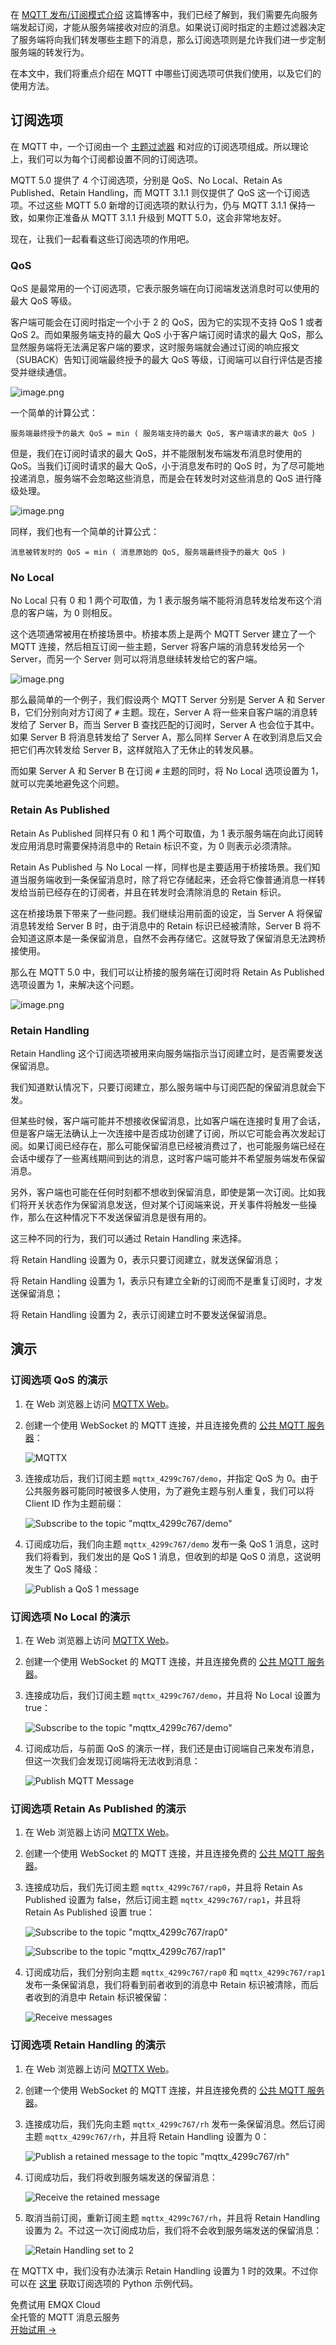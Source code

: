 在 [MQTT 发布/订阅模式介绍](https://www.emqx.com/zh/blog/mqtt-5-introduction-to-publish-subscribe-model) 这篇博客中，我们已经了解到，我们需要先向服务端发起订阅，才能从服务端接收对应的消息。如果说订阅时指定的主题过滤器决定了服务端将向我们转发哪些主题下的消息，那么订阅选项则是允许我们进一步定制服务端的转发行为。

在本文中，我们将重点介绍在 MQTT 中哪些订阅选项可供我们使用，以及它们的使用方法。

## 订阅选项

在 MQTT 中，一个订阅由一个 [主题过滤器](https://emqx.atlassian.net/wiki/spaces/Community/pages/592936998/Subscription+Options#) 和对应的订阅选项组成。所以理论上，我们可以为每个订阅都设置不同的订阅选项。

MQTT 5.0 提供了 4 个订阅选项，分别是 QoS、No Local、Retain As Published、Retain Handling，而 MQTT 3.1.1 则仅提供了 QoS 这一个订阅选项。不过这些 MQTT 5.0 新增的订阅选项的默认行为，仍与 MQTT 3.1.1 保持一致，如果你正准备从 MQTT 3.1.1 升级到 MQTT 5.0，这会非常地友好。

现在，让我们一起看看这些订阅选项的作用吧。

### QoS

QoS 是最常用的一个订阅选项，它表示服务端在向订阅端发送消息时可以使用的最大 QoS 等级。

客户端可能会在订阅时指定一个小于 2 的 QoS，因为它的实现不支持 QoS 1 或者 QoS 2。而如果服务端支持的最大 QoS 小于客户端订阅时请求的最大 QoS，那么显然服务端将无法满足客户端的要求，这时服务端就会通过订阅的响应报文（SUBACK）告知订阅端最终授予的最大 QoS 等级，订阅端可以自行评估是否接受并继续通信。

![image.png](https://assets.emqx.com/images/fa5915cb9df598965881cc08585c1fe7.png)

一个简单的计算公式：

```
服务端最终授予的最大 QoS = min ( 服务端支持的最大 QoS, 客户端请求的最大 QoS )
```

但是，我们在订阅时请求的最大 QoS，并不能限制发布端发布消息时使用的 QoS。当我们订阅时请求的最大 QoS，小于消息发布时的 QoS 时，为了尽可能地投递消息，服务端不会忽略这些消息，而是会在转发时对这些消息的 QoS 进行降级处理。

![image.png](https://assets.emqx.com/images/b0f2a8b2c655ec59cf5c6338eb1217cc.png)

同样，我们也有一个简单的计算公式：

```
消息被转发时的 QoS = min ( 消息原始的 QoS, 服务端最终授予的最大 QoS )
```

### No Local

No Local 只有 0 和 1 两个可取值，为 1 表示服务端不能将消息转发给发布这个消息的客户端，为 0 则相反。

这个选项通常被用在桥接场景中。桥接本质上是两个 MQTT Server 建立了一个 MQTT 连接，然后相互订阅一些主题，Server 将客户端的消息转发给另一个 Server，而另一个 Server 则可以将消息继续转发给它的客户端。

![image.png](https://assets.emqx.com/images/84ceaaf5c2e513e6d775d6d3929e672b.png)

那么最简单的一个例子，我们假设两个 MQTT Server 分别是 Server A 和 Server B，它们分别向对方订阅了 `#` 主题。现在，Server A 将一些来自客户端的消息转发给了 Server B，而当 Server B 查找匹配的订阅时，Server A 也会位于其中。如果 Server B 将消息转发给了 Server A，那么同样 Server A 在收到消息后又会把它们再次转发给 Server B，这样就陷入了无休止的转发风暴。

而如果 Server A 和 Server B 在订阅 `#` 主题的同时，将 No Local 选项设置为 1，就可以完美地避免这个问题。

### Retain As Published

Retain As Published 同样只有 0 和 1 两个可取值，为 1 表示服务端在向此订阅转发应用消息时需要保持消息中的 Retain 标识不变，为 0 则表示必须清除。

Retain As Published 与 No Local 一样，同样也是主要适用于桥接场景。我们知道当服务端收到一条保留消息时，除了将它存储起来，还会将它像普通消息一样转发给当前已经存在的订阅者，并且在转发时会清除消息的 Retain 标识。

这在桥接场景下带来了一些问题。我们继续沿用前面的设定，当 Server A 将保留消息转发给 Server B 时，由于消息中的 Retain 标识已经被清除，Server B 将不会知道这原本是一条保留消息，自然不会再存储它。这就导致了保留消息无法跨桥接使用。

那么在 MQTT 5.0 中，我们可以让桥接的服务端在订阅时将 Retain As Published 选项设置为 1，来解决这个问题。

![image.png](https://assets.emqx.com/images/ef5ed6d09cc7f52e5e4ea7ae123218e2.png)

### Retain Handling

Retain Handling 这个订阅选项被用来向服务端指示当订阅建立时，是否需要发送保留消息。

我们知道默认情况下，只要订阅建立，那么服务端中与订阅匹配的保留消息就会下发。

但某些时候，客户端可能并不想接收保留消息，比如客户端在连接时复用了会话，但是客户端无法确认上一次连接中是否成功创建了订阅，所以它可能会再次发起订阅。如果订阅已经存在，那么可能保留消息已经被消费过了，也可能服务端已经在会话中缓存了一些离线期间到达的消息，这时客户端可能并不希望服务端发布保留消息。

另外，客户端也可能在任何时刻都不想收到保留消息，即使是第一次订阅。比如我们将开关状态作为保留消息发送，但对某个订阅端来说，开关事件将触发一些操作，那么在这种情况下不发送保留消息是很有用的。

这三种不同的行为，我们可以通过 Retain Handling 来选择。

将 Retain Handling 设置为 0，表示只要订阅建立，就发送保留消息；

将 Retain Handling 设置为 1，表示只有建立全新的订阅而不是重复订阅时，才发送保留消息；

将 Retain Handling 设置为 2，表示订阅建立时不要发送保留消息。

## 演示

### 订阅选项 QoS 的演示

1. 在 Web 浏览器上访问 [MQTTX Web](http://www.emqx.io/online-mqtt-client)。

2. 创建一个使用 WebSocket 的 MQTT 连接，并且连接免费的 [公共 MQTT 服务器](http://broker.emqx.io/)：

   ![MQTTX](https://assets.emqx.com/images/1eff007c799cd5e9ed9d65c3a2b1d826.png)

3. 连接成功后，我们订阅主题 `mqttx_4299c767/demo`，并指定 QoS 为 0。由于公共服务器可能同时被很多人使用，为了避免主题与别人重复，我们可以将 Client ID 作为主题前缀：

   ![Subscribe to the topic "mqttx_4299c767/demo"](https://assets.emqx.com/images/7d6598089ff051feadae673734b5be68.png)

4. 订阅成功后，我们向主题 `mqttx_4299c767/demo` 发布一条 QoS 1 消息，这时我们将看到，我们发出的是 QoS 1 消息，但收到的却是 QoS 0 消息，这说明发生了 QoS 降级：

   ![Publish a QoS 1 message](https://assets.emqx.com/images/4b1a7d69d8344ba6efc2c7fe22370b17.png)

### 订阅选项 No Local 的演示

1. 在 Web 浏览器上访问 [MQTTX Web](http://www.emqx.io/online-mqtt-client)。

2. 创建一个使用 WebSocket 的 MQTT 连接，并且连接免费的 [公共 MQTT 服务器](http://broker.emqx.io/)。

3. 连接成功后，我们订阅主题 `mqttx_4299c767/demo`，并且将 No Local 设置为 true：

   ![Subscribe to the topic "mqttx_4299c767/demo"](https://assets.emqx.com/images/9255fa97ed59e71be6b7fac0e7d2fed4.png)

4. 订阅成功后，与前面 QoS 的演示一样，我们还是由订阅端自己来发布消息，但这一次我们会发现订阅端将无法收到消息：

   ![Publish MQTT Message](https://assets.emqx.com/images/933d4e0147c2b1720124d8d3e36c55a1.png)

### 订阅选项 Retain As Published 的演示

1. 在 Web 浏览器上访问 [MQTTX Web](http://www.emqx.io/online-mqtt-client)。

2. 创建一个使用 WebSocket 的 MQTT 连接，并且连接免费的 [公共 MQTT 服务器](http://broker.emqx.io/)。

3. 连接成功后，我们先订阅主题 `mqttx_4299c767/rap0`，并且将 Retain As Published 设置为 false，然后订阅主题 `mqttx_4299c767/rap1`，并且将 Retain As Published 设置 true：

   ![Subscribe to the topic "mqttx_4299c767/rap0"](https://assets.emqx.com/images/3d9cb0512df37e95a1be40ec82384f93.png)

   ![Subscribe to the topic "mqttx_4299c767/rap1"](https://assets.emqx.com/images/627c5a3984d401f7e3cb01a160e593a0.png)

4. 订阅成功后，我们分别向主题 `mqttx_4299c767/rap0` 和 `mqttx_4299c767/rap1` 发布一条保留消息，我们将看到前者收到的消息中 Retain 标识被清除，而后者收到的消息中 Retain 标识被保留：

   ![Receive messages](https://assets.emqx.com/images/8e23176543eb78b1f5ee77f6ba98add1.png)

### 订阅选项 Retain Handling 的演示

1. 在 Web 浏览器上访问 [MQTTX Web](http://www.emqx.io/online-mqtt-client)。

2. 创建一个使用 WebSocket 的 MQTT 连接，并且连接免费的 [公共 MQTT 服务器](http://broker.emqx.io/)。

3. 连接成功后，我们先向主题 `mqttx_4299c767/rh` 发布一条保留消息。然后订阅主题 `mqttx_4299c767/rh`，并且将 Retain Handling 设置为 0：

   ![Publish a retained message to the topic "mqttx_4299c767/rh"](https://assets.emqx.com/images/9b0a0bfa76836e9e4bfc30d6576b25f6.png)

4. 订阅成功后，我们将收到服务端发送的保留消息：

   ![Receive the retained message](https://assets.emqx.com/images/1630db5d1e44c7eec81fcd37e7ca0969.png)

5. 取消当前订阅，重新订阅主题 `mqttx_4299c767/rh`，并且将 Retain Handling 设置为 2。不过这一次订阅成功后，我们将不会收到服务端发送的保留消息：

   ![Retain Handling set to 2](https://assets.emqx.com/images/2032a4e178b18b0bcfd2866b9f377f75.png)

在 MQTTX 中，我们没有办法演示 Retain Handling 设置为 1 时的效果。不过你可以在 [这里](https://github.com/emqx/MQTT-Feature-Examples) 获取订阅选项的 Python 示例代码。



<section class="promotion">
    <div>
        免费试用 EMQX Cloud
        <div class="is-size-14 is-text-normal has-text-weight-normal">全托管的 MQTT 消息云服务</div>
    </div>
    <a href="https://accounts-zh.emqx.com/signup?continue=https://cloud.emqx.com/console/deployments/0?oper=new" class="button is-gradient px-5">开始试用 →</a>
</section>
